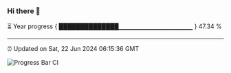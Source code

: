 ### Hi there 👋

⏳ Year progress { ██████████████▁▁▁▁▁▁▁▁▁▁▁▁▁▁▁▁ } 47.34 %

---

⏰ Updated on Sat, 22 Jun 2024 06:15:36 GMT

![Progress Bar CI](https://github.com/liununu/liununu/workflows/Progress%20Bar%20CI/badge.svg)
